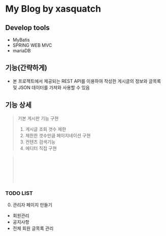 # My Blog by xasquatch

## Develop tools
- MyBatis
- SPRING WEB MVC
- mariaDB

## 기능(간략하게)
- 본 프로젝트에서 제공되는 REST API를 이용하여 
 작성한 게시글의 정보와 글목록 및 JSON 데이터를 가져와 사용할 수 있음
  
## 기능 상세
> 기본 게시판 기능 구현<BR>
> 1. 게시글 조회 갯수 제한<BR>
> 2. 제한한 갯수만큼 페이지네이션 구현<BR>
> 3. 컨텐츠 검색기능<BR>
> 4. 에디터 직접 구현<BR>

> <BR>
> <BR>
> <BR>
> <BR>
> <BR>


### TODO LIST
0. 관리자 페이지 만들기
- 회원관리
- 공지사항
- 전체 회원 글목록 관리